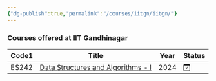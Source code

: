 ```yaml
---
{"dg-publish":true,"permalink":"/courses/iitgn/iitgn/"}
---
```



### Courses offered at IIT Gandhinagar

<div><table class="dataview table-view-table"><thead class="table-view-thead"><tr class="table-view-tr-header"><th class="table-view-th"><span>Code</span><span class="dataview small-text">1</span></th><th class="table-view-th"><span>Title</span></th><th class="table-view-th"><span>Year</span></th><th class="table-view-th"><span>Status</span></th></tr></thead><tbody class="table-view-tbody"><tr><td><span>ES242</span></td><td><span><a data-tooltip-position="top" aria-label="Courses/IITGN/2024-03-ES242/Main.md" data-href="Courses/IITGN/2024-03-ES242/Main.md" href="Courses/IITGN/2024-03-ES242/Main.md" class="internal-link" target="_blank" rel="noopener nofollow">Data Structures and Algorithms - I</a></span></td><td>2024</td><td><span><svg viewBox="0 0 16 16" class="bi bi-calendar-check" fill="currentColor" height="16" width="16" xmlns="http://www.w3.org/2000/svg">  <path d="M10.854 7.146a.5.5 0 0 1 0 .708l-3 3a.5.5 0 0 1-.708 0l-1.5-1.5a.5.5 0 1 1 .708-.708L7.5 9.793l2.646-2.647a.5.5 0 0 1 .708 0"></path>  <path d="M3.5 0a.5.5 0 0 1 .5.5V1h8V.5a.5.5 0 0 1 1 0V1h1a2 2 0 0 1 2 2v11a2 2 0 0 1-2 2H2a2 2 0 0 1-2-2V3a2 2 0 0 1 2-2h1V.5a.5.5 0 0 1 .5-.5M1 4v10a1 1 0 0 0 1 1h12a1 1 0 0 0 1-1V4z"></path></svg></span></td></tr></tbody></table></div>